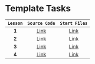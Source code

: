 # Template Tasks

| `Lesson` |                                      `Source Code`                                      |                                      `Start Files`                                      |
| :------: | :-------------------------------------------------------------------------------------: | :-------------------------------------------------------------------------------------: |
|  **1**   |  [Link](https://github.com/josserden/react-blended/tree/lesson-01/source-code/plan.md)  |  [Link](https://github.com/josserden/react-blended/blob/lesson-01/start-files/plan.md)  |
|  **2**   |  [Link](https://github.com/josserden/react-blended/blob/lesson-02/source-code/plan.md)  |  [Link](https://github.com/josserden/react-blended/blob/lesson-02/start-files/plan.md)  |
|  **3**   | [Link](https://github.com/josserden/react-blended/blob/lesson-03/source-code/Readme.md) | [Link](https://github.com/josserden/react-blended/blob/lesson-03/source-code/Readme.md) |
|  **4**   | [Link](https://github.com/josserden/react-blended/blob/lesson-04/source-code/plan.md) | [Link](https://github.com/josserden/react-blended/blob/lesson-04/start-files/plan.md) |
